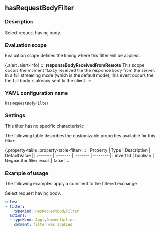 ## hasRequestBodyFilter

### Description

Select request having body.

### Evaluation scope

Evaluation scope defines the timing where this filter will be applied. 

{.alert .alert-info}
:::
**responseBodyReceivedFromRemote** This scope occurs the moment fluxzy received the the response body from the server. In a full streaming mode (which is the default mode), this event occurs the the full body is already sent to the client.
:::

### YAML configuration name

    hasRequestBodyFilter

### Settings

This filter has no specific characteristic

The following table describes the customizable properties available for this filter: 

{.property-table .property-table-filter}
:::
| Property | Type | Description | DefaultValue |
| :------- | :------- | :------- | -------- |
| inverted | boolean | Negate the filter result | false |
:::

### Example of usage

The following examples apply a comment to the filtered exchange

Select request having body.

```yaml
rules:
- filter:
    typeKind: HasRequestBodyFilter
  actions:
  - typeKind: ApplyCommentAction
    comment: filter was applied
```



